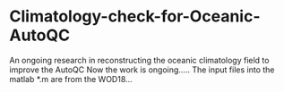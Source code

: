 # Climatology-check-for-Oceanic-AutoQC
An ongoing research in reconstructing the oceanic climatology field to improve the AutoQC
Now the work is ongoing.....
The input files into the matlab *.m are from the WOD18...
